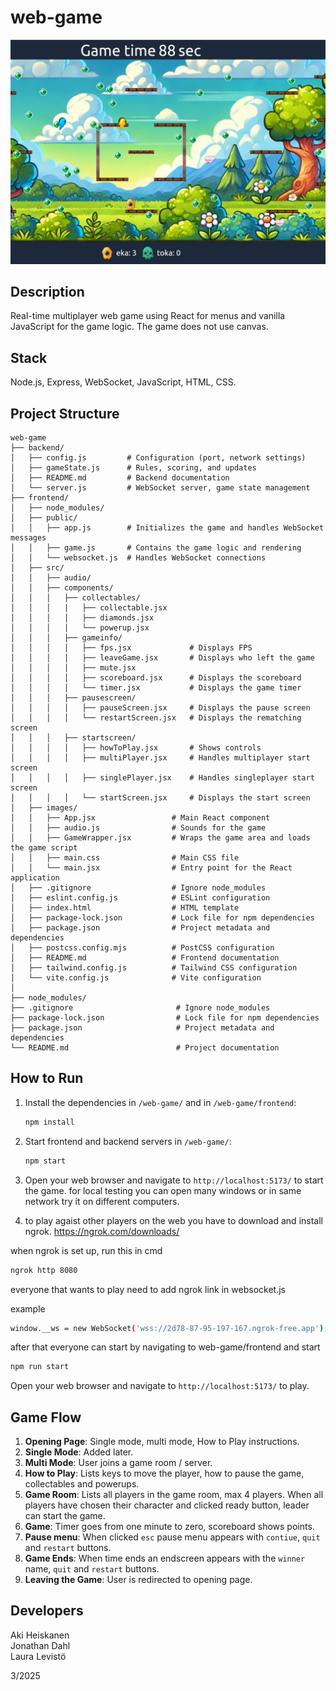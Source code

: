 # web-game

![Game Screenshot](pps.png)

## Description

Real-time multiplayer web game using React for menus and vanilla JavaScript for the game logic. The game does not use canvas.



## Stack

Node.js, Express, WebSocket, JavaScript, HTML, CSS.

## Project Structure

```
web-game
├── backend/   
│   ├── config.js         # Configuration (port, network settings)       
│   ├── gameState.js      # Rules, scoring, and updates
│   ├── README.md         # Backend documentation
│   └── server.js         # WebSocket server, game state management
├── frontend/
│   ├── node_modules/
│   ├── public/
│   │   ├── app.js        # Initializes the game and handles WebSocket messages
│   │   ├── game.js       # Contains the game logic and rendering
│   │   └── websocket.js  # Handles WebSocket connections
│   ├── src/
│   │   ├── audio/
│   │   ├── components/
│   │   │   ├── collectables/
│   │   │   |   ├── collectable.jsx
│   │   │   │   ├── diamonds.jsx
│   │   │   │   └── powerup.jsx
│   │   │   ├── gameinfo/
│   │   │   │   ├── fps.jsx             # Displays FPS
│   │   │   │   ├── leaveGame.jsx       # Displays who left the game
│   │   │   │   ├── mute.jsx
│   │   │   │   ├── scoreboard.jsx      # Displays the scoreboard
│   │   │   │   └── timer.jsx           # Displays the game timer
│   │   │   ├── pausescreen/
│   │   │   │   ├── pauseScreen.jsx     # Displays the pause screen
│   │   │   │   └── restartScreen.jsx   # Displays the rematching screen
│   │   │   ├── startscreen/
│   │   │   │   ├── howToPlay.jsx       # Shows controls
│   │   │   │   ├── multiPlayer.jsx     # Handles multiplayer start screen
│   │   │   │   ├── singlePlayer.jsx    # Handles singleplayer start screen
│   │   │   │   └── startScreen.jsx     # Displays the start screen
│   ├── images/
│   │   ├── App.jsx                 # Main React component
│   │   ├── audio.js                # Sounds for the game
│   │   ├── GameWrapper.jsx         # Wraps the game area and loads the game script
│   │   ├── main.css                # Main CSS file
│   │   └── main.jsx                # Entry point for the React application
│   ├── .gitignore                  # Ignore node_modules
│   ├── eslint.config.js            # ESLint configuration
│   ├── index.html                  # HTML template
│   ├── package-lock.json           # Lock file for npm dependencies
│   ├── package.json                # Project metadata and dependencies
│   ├── postcss.config.mjs          # PostCSS configuration
│   ├── README.md                   # Frontend documentation
│   ├── tailwind.config.js          # Tailwind CSS configuration
│   └── vite.config.js              # Vite configuration
│
├── node_modules/
├── .gitignore                       # Ignore node_modules
├── package-lock.json                # Lock file for npm dependencies
├── package.json                     # Project metadata and dependencies
└── README.md                        # Project documentation
```

## How to Run

1. Install the dependencies in `/web-game/` and in `/web-game/frontend`:
    ```sh
    npm install
    ```

2. Start frontend and backend servers in `/web-game/`:
    ```sh
    npm start
    ```

3. Open your web browser and navigate to `http://localhost:5173/` to start the game.
    for local testing you can open many windows or in same network try it on different computers.

4. to play agaist other players on the web you have to download and install ngrok. https://ngrok.com/downloads/

when ngrok is set up, run this in cmd

```sh
ngrok http 8080
```

everyone that wants to play need to add ngrok link in websocket.js

example
```sh
window.__ws = new WebSocket('wss://2d78-87-95-197-167.ngrok-free.app');
```
after that everyone can start by navigating to web-game/frontend and start

```sh
npm run start
```

Open your web browser and navigate to `http://localhost:5173/` to play.



## Game Flow

1. **Opening Page**: Single mode, multi mode, How to Play instructions.
2. **Single Mode**: Added later.
3. **Multi Mode**: User joins a game room / server.
3. **How to Play**: Lists keys to move the player, how to pause the game, collectables and powerups.
4. **Game Room**: Lists all players in the game room, max 4 players. When all players have chosen their character and clicked ready button, leader can start the game.
5. **Game**: Timer goes from one minute to zero, scoreboard shows points.
6. **Pause menu**: When clicked `esc` pause menu appears with `contiue`, `quit` and `restart` buttons.
8. **Game Ends**: When time ends an endscreen appears with the `winner` name, `quit` and `restart` buttons.
9. **Leaving the Game**: User is redirected to opening page.

## Developers

Aki Heiskanen       
Jonathan Dahl       
Laura Levistö       

3/2025